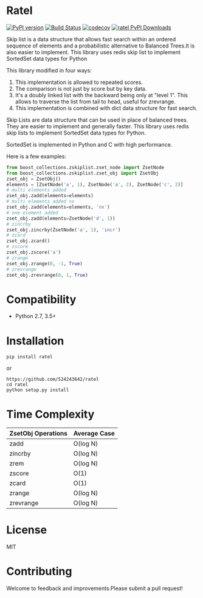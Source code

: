 # Ratel

[![PyPI version](https://badge.fury.io/py/ratel.svg)](https://badge.fury.io/py/ratel)
[![Build Status](https://travis-ci.org/524243642/ratel.svg?branch=master)](https://travis-ci.org/524243642/ratel)
[![codecov](https://codecov.io/gh/524243642/ratel/branch/master/graph/badge.svg)](https://codecov.io/gh/524243642/ratel)
[![ratel PyPI Downloads](https://pypistats.com/badge/ratel.svg)](https://pypistats.com/package/ratel)

Skip list is a data structure that allows fast search within an ordered sequence 
of elements and a probabilistic alternative to Balanced Trees.It is also easier
to implement.
This library uses redis skip list to implement SortedSet data types for Python

This library modified in four ways:
1) This implementation is allowed to repeated scores.
2) The comparison is not just by score but by key data.
3) It's a doubly linked list with the backward being only at "level 1". 
   This allows to traverse the list from tail to head, useful for zrevrange.
4) This implementation is combined with dict data structure for fast search.

Skip Lists are data structure that can be used in place of balanced trees. They
are easier to implement and generally faster. This library uses redis skip lists to
implement SortedSet data types for Python.

SortedSet is implemented in Python and C with high performance.

Here is a few examples:
```python
from boost_collections.zskiplist.zset_node import ZsetNode
from boost_collections.zskiplist.zset_obj import ZsetObj
zset_obj = ZsetObj()
elements = [ZsetNode('a', 1), ZsetNode('a', 2), ZsetNode('c', 2)]
# multi elements added
zset_obj.zadd(elements=elements)
# multi elements added nx
zset_obj.zadd(elements=elements, 'nx')
# one element added
zset_obj.zadd(elements=ZsetNode('d', 1))
# zincrby
zset_obj.zincrby(ZsetNode('a', 1), 'incr')
# zcard
zset_obj.zcard()
# zscore
zset_obj.zscore('a')
# zrange
zset_obj.zrange(0, -1, True)
# zrevrange
zset_obj.zrevrange(0, 1, True)
```
# Compatibility
* Python 2.7, 3.5+

# Installation
```
pip install ratel
```
or
```
https://github.com/524243642/ratel
cd ratel
python setup.py install
```


# Time Complexity
ZsetObj Operations   | Average Case
-------------------- | ------------
zadd                 | O(log N)
zincrby              | O(log N)
zrem                 | O(log N)
zscore               | O(1)
zcard                | O(1)
zrange               | O(log N)
zrevrange            | O(log N)

# License
MIT

# Contributing
Welcome to feedback and improvements.Please submit a pull request!